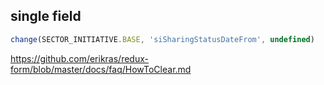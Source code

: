 ## single field

```javascript
change(SECTOR_INITIATIVE.BASE, 'siSharingStatusDateFrom', undefined)
```

https://github.com/erikras/redux-form/blob/master/docs/faq/HowToClear.md